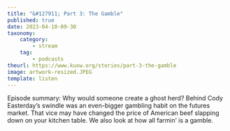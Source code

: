 ```yaml
---
title: "&#127911; Part 3: The Gamble"
published: true
date: 2023-04-10-09-30
taxonomy:
    category:
        - stream
    tag:
        - podcasts
theurl: https://www.kuow.org/stories/part-3-the-gamble
image: artwork-resized.JPEG
template: listen
---
```


Episode summary: Why would someone create a ghost herd? Behind Cody Easterday&rsquo;s swindle was an even-bigger gambling habit on the futures market. That vice may have changed the price of American beef slapping down on your kitchen table. We also look at how all farmin&rsquo; is a gamble.
